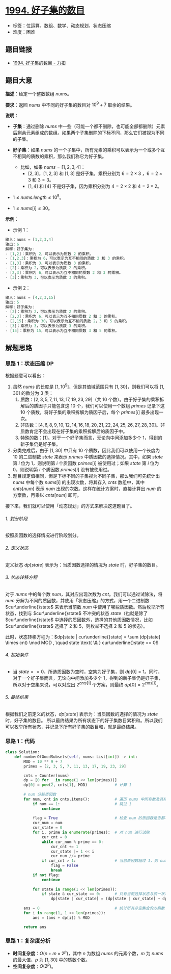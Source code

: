 # [1994. 好子集的数目](https://leetcode.cn/problems/the-number-of-good-subsets/)

- 标签：位运算、数组、数学、动态规划、状态压缩
- 难度：困难

## 题目链接

- [1994. 好子集的数目 - 力扣](https://leetcode.cn/problems/the-number-of-good-subsets/)

## 题目大意

**描述**：给定一个整数数组 $nums$。

**要求**：返回 $nums$ 中不同的好子集的数目对 $10^9 + 7$ 取余的结果。

**说明**：

- **子集**：通过删除 $nums$ 中一些（可能一个都不删除，也可能全部都删除）元素后剩余元素组成的数组。如果两个子集删除的下标不同，那么它们被视为不同的子集。
  
- **好子集**：如果 $nums$ 的一个子集中，所有元素的乘积可以表示为一个或多个互不相同的质数的乘积，那么我们称它为好子集。
  - 比如，如果 $nums = [1, 2, 3, 4]$：
    - $[2, 3]$，$[1, 2, 3]$ 和 $[1, 3]$ 是好子集，乘积分别为 $6 = 2 \times 3$ ，$6 = 2 \times 3$ 和 $3 = 3$。
    - $[1, 4]$ 和 $[4]$ 不是好子集，因为乘积分别为 $4 = 2 \times 2$ 和 $4 = 2 \times 2$。

- $1 \le nums.length \le 10^5$。
- $1 \le nums[i] \le 30$。

**示例**：

- 示例 1：

```python
输入：nums = [1,2,3,4]
输出：6
解释：好子集为：
- [1,2]：乘积为 2，可以表示为质数 2 的乘积。
- [1,2,3]：乘积为 6，可以表示为互不相同的质数 2 和 3 的乘积。
- [1,3]：乘积为 3，可以表示为质数 3 的乘积。
- [2]：乘积为 2，可以表示为质数 2 的乘积。
- [2,3]：乘积为 6，可以表示为互不相同的质数 2 和 3 的乘积。
- [3]：乘积为 3，可以表示为质数 3 的乘积。
```

- 示例 2：

```python
输入：nums = [4,2,3,15]
输出：5
解释：好子集为：
- [2]：乘积为 2，可以表示为质数 2 的乘积。
- [2,3]：乘积为 6，可以表示为互不相同质数 2 和 3 的乘积。
- [2,15]：乘积为 30，可以表示为互不相同质数 2，3 和 5 的乘积。
- [3]：乘积为 3，可以表示为质数 3 的乘积。
- [15]：乘积为 15，可以表示为互不相同质数 3 和 5 的乘积。
```

## 解题思路

### 思路 1：状态压缩 DP

根据题意可以看出：

1. 虽然 $nums$ 的长度是 $[1, 10^5]$，但是其值域范围只有 $[1, 30]$，则我们可以将 $[1, 30]$ 的数分为 $3$ 类：
   1. 质数：$[2, 3, 5, 7, 11, 13, 17, 19, 23, 29]$（共 $10$ 个数）。由于好子集的乘积拆解后的质因子只能包含这 $10$ 个，我们可以使用一个数组 $primes$ 记录下这 $10$ 个质数，将好子集的乘积拆解为质因子后，每个 $primes[i]$ 最多出现一次。
   2. 非质数：$[4, 6, 8, 9, 10, 12, 14, 16, 18, 20, 21, 22, 24, 25, 26, 27, 28, 30]$。非质数肯定不会出现在好子集的乘积拆解后的质因子中。
   3. 特殊的数：$[1]$。对于一个好子集而言，无论向中间添加多少个 $1$，得到的新子集仍是好子集。
2. 分类完成后，由于 $[1, 30]$ 中只有 $10$ 个质数，因此我们可以使用一个长度为 $10$ 的二进制数  $state$ 来表示 $primes$ 中质因数的选择情况。其中，如果 $state$ 第 $i$ 位为 $1$，则说明第 $i$ 个质因数 $primes[i]$ 被使用过；如果 $state$ 第 $i$ 位为 $0$，则说明第 $i$ 个质因数 $primes[i]$ 没有被使用过。
3. 题目规定值相同，但是下标不同的子集视为不同子集，那么我们可先统计出 $nums$ 中每个数 $nums[i]$ 的出现次数，将其存入 $cnts$ 数组中，其中 $cnts[num]$ 表示 $num$ 出现的次数。这样在统计方案时，直接计算出 $num$ 的方案数，再乘以 $cnts[num]$ 即可。

接下来，我们就可以使用「动态规划」的方式来解决这道题目了。

###### 1. 划分阶段

按照质因数的选择情况进行阶段划分。

###### 2. 定义状态

定义状态 $dp[state]$ 表示为：当质因数选择的情况为 $state$ 时，好子集的数目。

###### 3. 状态转移方程

对于 $nums$ 中的每个数 $num$，其对应出现次数为 $cnt$。我们可以通过试除法，将 $num$ 分解为不同的质因数，并使用「状态压缩」的方式，用一个二进制数 $cur\underline{}state$ 来表示当前数 $num$ 中使用了哪些质因数。然后枚举所有状态，找到与 $cur\underline{}state$ 不冲突的状态 $state$（也就是除了 $cur\underline{}state$ 中选择的质因数外，选择的其他质因数情况，比如 $cur\underline{}state$ 选择了 $2$ 和 $5$，则枚举不选择 $2$ 和 $5$ 的状态）。

此时，状态转移方程为：$dp[state | cur\underline{}state] = \sum (dp[state] \times cnt) \mod MOD , \quad state \text{ \& } cur\underline{}state == 0$

###### 4. 初始条件

- 当 $state == 0$，所选质因数为空时，空集为好子集，则 $dp[0] = 1$。同时，对于一个好子集而言，无论向中间添加多少个 $1$，得到的新子集仍是好子集，所以对于空集来说，可以对应出 $2^{cnts[1]}$ 个方案，则最终 $dp[0] = 2^{cnts[1]}$。

###### 5. 最终结果

根据我们之前定义的状态，$dp[state]$ 表示为：当质因数的选择的情况为 $state$ 时，好子集的数目。 所以最终结果为所有状态下的好子集数目累积和。所以我们可以枚举所有状态，并记录下所有好子集的数目和，就是最终结果。

### 思路 1：代码

```python
class Solution:
    def numberOfGoodSubsets(self, nums: List[int]) -> int:
        MOD = 10 ** 9 + 7
        primes = [2, 3, 5, 7, 11, 13, 17, 19, 23, 29]

        cnts = Counter(nums)
        dp = [0 for _ in range(1 << len(primes))]
        dp[0] = pow(2, cnts[1], MOD)            # 计算 1
		
        # num 分解质因数
        for num, cnt in cnts.items():           # 遍历 nums 中所有数及其频数
            if num == 1:                        # 跳过 1
                continue
                
            flag = True                         # 检查 num 的质因数是否都不超过 1
            cur_num = num                       
            cur_state = 0
            for i, prime in enumerate(primes):  # 对 num 进行试除
                cur_cnt = 0
                while cur_num % prime == 0:
                    cur_cnt += 1
                    cur_state |= 1 << i
                    cur_num //= prime
                if cur_cnt > 1:                 # 当前质因数超过 1，则 num 不能添加到子集中，跳过
                    flag = False
                    break
            if not flag:
                continue
            
            for state in range(1 << len(primes)):
                if state & cur_state == 0:      # 只有当前选择状态与前一状态不冲突时，才能进行动态转移
                    dp[state | cur_state] = (dp[state | cur_state] + dp[state] * cnt) % MOD
            
        ans = 0                                 # 统计所有非空集合的方案数
        for i in range(1, 1 << len(primes)):
            ans = (ans + dp[i]) % MOD

        return ans
```

### 思路 1：复杂度分析

- **时间复杂度**：$O(n + m \times 2^p)$，其中 $n$ 为数组 $nums$ 的元素个数，$m$ 为 $nums$ 的最大值，$p$ 为 $[1, 30]$ 中的质数个数。
- **空间复杂度**：$O(2^p)$。
